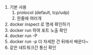 1. 기본 사용
   1. protocol (default, tcp/udp)
   2. 한줄에 여러개
2. docker inspect 로 명세 확인하기
3. docker run 하여 포트 노출 확인
4. docker run -P
5. docker run -p
더 자세한 건 뒤에서 배운다~
6. 같은 네트워크간 통신 확인
